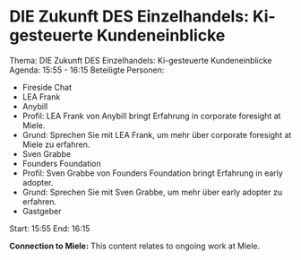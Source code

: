 # DIE Zukunft DES Einzelhandels: Ki-gesteuerte Kundeneinblicke
Thema: DIE Zukunft DES Einzelhandels: Ki-gesteuerte Kundeneinblicke
Agenda: 15:55 - 16:15
Beteiligte Personen:
- Fireside Chat
- LEA Frank
- Anybill
- Profil: LEA Frank von Anybill bringt Erfahrung in corporate foresight at Miele.
- Grund: Sprechen Sie mit LEA Frank, um mehr über corporate foresight at Miele zu erfahren.
- Sven Grabbe
- Founders Foundation
- Profil: Sven Grabbe von Founders Foundation bringt Erfahrung in early adopter.
- Grund: Sprechen Sie mit Sven Grabbe, um mehr über early adopter zu erfahren.
- Gastgeber

Start: 15:55
End: 16:15

**Connection to Miele:** This content relates to ongoing work at Miele.
